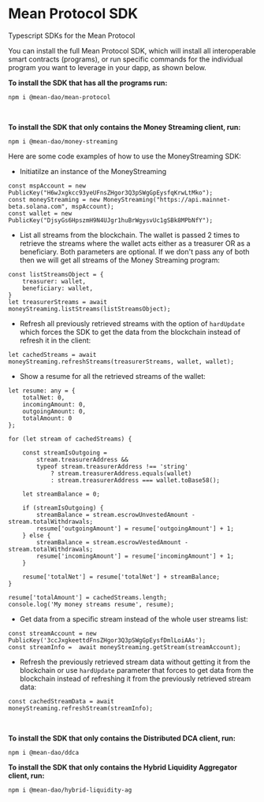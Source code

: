 # Mean Protocol SDK
Typescript SDKs for the Mean Protocol

You can install the full Mean Protocol SDK, which will install all interoperable smart contracts (programs), or run specific commands for the individual program you want to leverage in your dapp, as shown below.

**To install the SDK that has all the programs run:**

```
npm i @mean-dao/mean-protocol
```
<br/>

**To install the SDK that only contains the Money Streaming client, run:**

```
npm i @mean-dao/money-streaming
```

Here are some code examples of how to use the MoneyStreaming SDK:

- Initiatilze an instance of the MoneyStreaming

```
const mspAccount = new PublicKey("H6wJxgkcc93yeUFnsZHgor3Q3pSWgGpEysfqKrwLtMko");
const moneyStreaming = new MoneyStreaming("https://api.mainnet-beta.solana.com", mspAccount);
const wallet = new PublicKey("DjsyGs6HpszmH9N4UJgr1huBrWgysvUc1gSBk8MPbNfY");
```

- List all streams from the blockchain. The wallet is passed 2 times to retrieve the streams where the wallet acts either as a treasurer OR as a beneficiary. Both parameters are optional. If we don't pass any of both then we will get all streams of the Money Streaming program:

```
const listStreamsObject = {
    treasurer: wallet,
    beneficiary: wallet,
}
let treasurerStreams = await moneyStreaming.listStreams(listStreamsObject);

```

- Refresh all previously retrieved streams with the option of `hardUpdate` which forces the SDK to get the data from the blockchain instead of refresh it in the client:

```
let cachedStreams = await moneyStreaming.refreshStreams(treasurerStreams, wallet, wallet);
```

- Show a resume for all the retrieved streams of the wallet:

```
let resume: any = {
    totalNet: 0,
    incomingAmount: 0,
    outgoingAmount: 0,
    totalAmount: 0
};

for (let stream of cachedStreams) {

    const streamIsOutgoing = 
        stream.treasurerAddress &&
        typeof stream.treasurerAddress !== 'string'
            ? stream.treasurerAddress.equals(wallet)
            : stream.treasurerAddress === wallet.toBase58();

    let streamBalance = 0;

    if (streamIsOutgoing) {
        streamBalance = stream.escrowUnvestedAmount - stream.totalWithdrawals;
        resume['outgoingAmount'] = resume['outgoingAmount'] + 1;  
    } else {
        streamBalance = stream.escrowVestedAmount - stream.totalWithdrawals;
        resume['incomingAmount'] = resume['incomingAmount'] + 1;  
    }

    resume['totalNet'] = resume['totalNet'] + streamBalance;
}

resume['totalAmount'] = cachedStreams.length;
console.log('My money streams resume', resume);
```

- Get data from a specific stream instead of the whole user streams list:

```
const streamAccount = new PublicKey('3ccJxgkeettdFnsZHgor3Q3pSWgGpEysfDmlLoiAAs');
const streamInfo =  await moneyStreaming.getStream(streamAccount);
```

- Refresh the previously retrieved stream data without getting it from the blockchain or use `hardUpdate` parameter that forces to get data from the blockchain instead of refreshing it from the previously retrieved stream data:

```
const cachedStreamData = await moneyStreaming.refreshStream(streamInfo);
```

<br/>

**To install the SDK that only contains the Distributed DCA client, run:**

```
npm i @mean-dao/ddca
```

**To install the SDK that only contains the Hybrid Liquidity Aggregator client, run:**

```
npm i @mean-dao/hybrid-liquidity-ag
```
